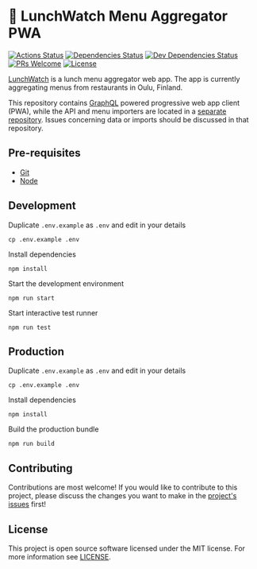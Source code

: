 # 🥗 LunchWatch Menu Aggregator PWA

[![Actions Status][actions-status-badge]][actions-status]
[![Dependencies Status][dependencies-status-badge]][dependencies-status]
[![Dev Dependencies Status][devdependencies-status-badge]][devdependencies-status]
[![PRs Welcome][prs-badge]][contributing]
[![License][license-badge]](license)

[LunchWatch][lunchwatch] is a lunch menu aggregator web app. The app is currently aggregating menus from restaurants in Oulu, Finland.

This repository contains [GraphQL][graphql] powered progressive web app client (PWA), while the API and menu importers are located in a [separate repository][lunchwatch-api-repo]. Issues concerning data or imports should be discussed in that repository.

## Pre-requisites

- [Git][git]
- [Node][node]

## Development

Duplicate `.env.example` as `.env` and edit in your details

    cp .env.example .env

Install dependencies

    npm install

Start the development environment

    npm run start

Start interactive test runner

    npm run test

## Production

Duplicate `.env.example` as `.env` and edit in your details

    cp .env.example .env

Install dependencies

    npm install

Build the production bundle

    npm run build

## Contributing

Contributions are most welcome! If you would like to contribute to this project, please discuss the changes you want to make in the [project's issues][issues] first!

## License

This project is open source software licensed under the MIT license. For more information see [LICENSE][license].

[actions-status]: https://github.com/jtiala/lunchwatch-pwa/actions
[actions-status-badge]: https://github.com/jtiala/lunchwatch-pwa/workflows/CI/badge.svg
[dependencies-status]: https://david-dm.org/jtiala/lunchwatch-pwa
[dependencies-status-badge]: https://img.shields.io/david/jtiala/lunchwatch-pwa.svg
[devdependencies-status]: https://david-dm.org/jtiala/lunchwatch-pwa?type=dev
[devdependencies-status-badge]: https://img.shields.io/david/dev/jtiala/lunchwatch-pwa.svg
[contributing]: #contributing
[prs-badge]: https://img.shields.io/badge/prs-welcome-blue.svg
[license]: https://github.com/jtiala/lunchwatch-pwa/blob/master/LICENSE
[license-badge]: https://img.shields.io/badge/license-MIT-blue.svg
[git]: https://git-scm.com/
[node]: https://nodejs.org/
[graphql]: https://graphql.org/
[issues]: https://github.com/jtiala/lunchwatch-pwa/issues
[lunchwatch]: https://lunch.watch/
[lunchwatch-api-repo]: https://github.com/jtiala/lunchwatch-api
